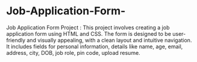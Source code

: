 # Job-Application-Form-
Job Application Form Project : This project involves creating a job application form using HTML and CSS. The form is designed to be user-friendly and visually appealing, with a clean layout and intuitive navigation. It includes fields for personal information, details like name, age, email, address, city, DOB, job role, pin code, upload resume.
